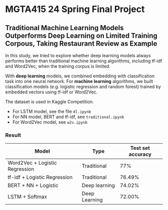 # MGTA415 24 Spring Final Project
## Traditional Machine Learning Models Outperforms Deep Learning on Limited Training Corpous, Taking Restaurant Review as Example

In this study, we tried to explore whether deep learning models always performs better than traditional machine learning algorithms, including tf-idf and Word2Vec, when the training corpus is limited.

With **deep learning** models, we combined embedding with classification task into one neural network. For **machine learning** algorithms, we built classification models (e.g. logistic regression and random forest) trained by embedded vectors using tf-idf or Word2Vec.

The dataset is used in Kaggle Competition.

- For LSTM model, see the file ```dl.ipynb```
- For NN model, BERT and tf-idf, see ```traditional.ipynb```
- For Word2Vec model, see ```w2v.ipynb```

### Result

| Model | Type  | Test set accuracy | 
| ---------- |------| ------------ | 
| Word2Vec + Logistic Regression | Traditional | 77% |
| tf-idf + Logistic Regression  | Traditional | 76.49%    |
| BERT + NN + Logistic  | Deep learning | 74.02%    | 
| LSTM + Softmax | Deep Learning | 72.00% |
